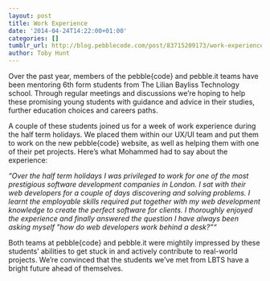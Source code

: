 ```yaml
---
layout: post
title: Work Experience
date: '2014-04-24T14:22:00+01:00'
categories: []
tumblr_url: http://blog.pebblecode.com/post/83715209173/work-experience
author: Toby Hunt
---
```

<p>Over the past year, members of the pebble{code} and pebble.it teams have been mentoring 6th form students from The Lilian Bayliss Technology school. Through regular meetings and discussions we’re hoping to help these promising young students with guidance and advice in their studies, further education choices and careers paths.</p>
<p>A couple of these students joined us for a week of work experience during the half term holidays. We placed them within our UX/UI team and put them to work on the new pebble{code} website, as well as helping them with one of their pet projects. Here’s what Mohammed had to say about the experience:</p>
<p><em>&ldquo;Over the half term holidays I was privileged to work for one of the most prestigious software development companies in London. I sat with their web developers for a couple of days discovering and solving problems. I learnt the employable skills required put together with my web development knowledge to create the perfect software for clients. I thoroughly enjoyed the experience and finally answered the question I have always been asking myself &quot;how do web developers work behind a desk?&rdquo;&ldquo;</em></p>
<p>Both teams at pebble{code} and pebble.it were mightily impressed by these students’ abilities to get stuck in and actively contribute to real-world projects. We’re convinced that the students we’ve met from LBTS have a bright future ahead of themselves.</p>
